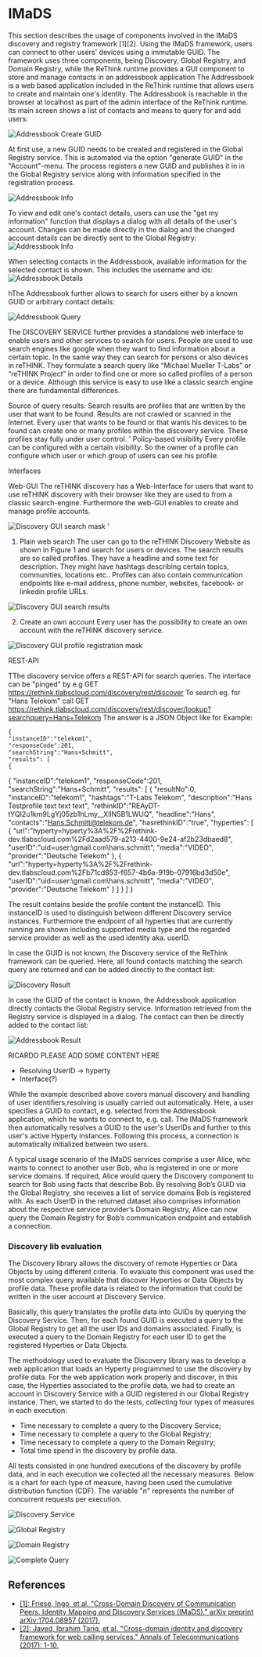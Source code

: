 # IMaDS

This section describes the usage of components involved in the IMaDS discovery and registry framework [1][2]. Using the IMaDS framework, users can connect to other users' devices using a immutable GUID. The framework uses three components, being Discovery, Global Registry, and Domain Registry, while the ReThink runtime provides a GUI component to store and manage contacts in an addressbook application
The Addressbook is a web based application included in the ReThink runtime that allows users to create and maintain one's identity. The Addressbook is reachable in the browser at localhost as part of the admin interface of the ReThink runtime. Its main screen shows a list of contacts and means to query for and add users:

![Addressbook Create GUID](https://github.com/reTHINK-project/specs/blob/master/tests/discovery/ab-main.png)

At first use, a new GUID needs to be created and registered in the Global Registry service. This is automated via the option "generate GUID" in the "Account"-menu. The process registers a new GUID and publishes it in in the Global Registry service along with information specified in the registration process.

![Addressbook Info](https://github.com/reTHINK-project/specs/blob/master/tests/discovery/ab-createguid.png)

To view and edit one's contact details, users can use the "get my information" function that displays a dialog with all details of the user's account. Changes can be made directly in the dialog and the changed account details can be directly sent to the Global Registry:
![Addressbook Info](https://github.com/reTHINK-project/specs/blob/master/tests/discovery/ab-info.png)

When selecting contacts in the Addressbook, available information for the selected contact is shown. This includes the username and ids:
![Addressbook Details](https://github.com/reTHINK-project/specs/blob/master/tests/discovery/ab-details.png)

hThe Addressbook further allows to search for users either by a known GUID or arbitrary contact details:

![Addressbook Query](https://github.com/reTHINK-project/specs/blob/master/tests/discovery/ab-query.png)

The DISCOVERY SERVICE further provides a standalone web interface to enable users and other services to search for users. People are used to use search engines like google when they want to find information about a certain topic. In the same way they can search for persons or also devices in reTHINK. They formulate a search query like “Michael Mueller T-Labs” or “reTHINK Project” in order to find one or more so called profiles of a person or a device. Although this service is easy to use like a classic search engine there are fundamental differences.

Source of query results:
Search results are profiles that are written by the user that want to be found. Results are not crawled or scanned in the Internet. Every user that wants to be found or that wants his devices to be found can create one or many profiles within the discovery service.
These profiles stay fully under user control.
'
Policy-based visibility
Every profile can be configured with a certain visibility. So the owner of a profile can configure which user or which group of users can see his profile.

Interfaces

Web-GUI
The reTHINK discovery has a Web-Interface for users that want to use reTHINK discovery with their browser like they are used to from a classic search-engine. Furthermore the web-GUI enables to create and manage profile accounts.

![Discovery GUI search mask](https://github.com/reTHINK-project/specs/blob/master/tests/discovery/reTHINK_mask.png)
'
1) Plain web search
The user can go to the reTHINK Discovery Website as shown in Figure 1 and search for users or devices. The search results are so called profiles. They have a headline and some text for description. They might have hashtags describing certain topics, communities, locations etc.. Profiles can also contain communication endpoints like e-mail address, phone number, websites, facebook- or linkedin profile URLs.

![Discovery GUI search results](https://github.com/reTHINK-project/specs/blob/master/tests/discovery/reTHINK_search_results.png)

2) Create an own account
Every user has the possibility to create an own account with the reTHINK discovery service. 

![Discovery GUI profile registration mask](https://github.com/reTHINK-project/specs/blob/master/tests/discovery/reTHINK_register_mask.png)


REST-API

TThe discovery service offers a REST-API for search queries. The interface can be "pinged" by e.g GET https://rethink.tlabscloud.com/discovery/rest/discover 
To search eg. for "Hans Telekom" call 
GET https://rethink.tlabscloud.com/discovery/rest/discover/lookup?searchquery=Hans+Telekom
The answer is a JSON Object like for Example:

```
{ 
"instanceID":"telekom1", 
"responseCode":201, 
"searchString":"Hans+Schmitt", 
"results": [ 
{ 

```
{ 
"instanceID":"telekom1", 
"responseCode":201, 
"searchString":"Hans+Schmitt", 
"results": [ 
{ 
"resultNo":0, 
"instanceID":"telekom1", 
"hashtags":"T-Labs Telekom", 
"description":"Hans Testprofile text text text", 
"rethinkID":"REAyDT-tYQI2u1km9LgYj05zb1hLmy__XlIN5B1LWUQ", 
"headline":"Hans", 
"contacts":"Hans.Schmitt@telekom.de", 
"hasrethinkID":"true", 
"hyperties": [ 
{ 
"url":"hyperty=hyperty%3A%2F%2Frethink-dev.tlabscloud.com%2Fd2aad579-a213-4400-9e24-af2b23dbaed8", 
"userID":"uid=user:\\gmail.com\hans.schmitt",
 "media":"VIDEO",
 "provider":"Deutsche Telekom" 
}, 
{ 
"url":"hyperty=hyperty%3A%2F%2Frethink-dev.tlabscloud.com%2Fb71cd853-f657-4b6a-919b-07916bd3d50e",
 "userID":"uid=user:\\gmail.com\hans.schmitt",
 "media":"VIDEO", 
"provider":"Deutsche Telekom" 
} 
]
 } ] }

The result contains beside the profile content the instanceID. This instanceID is used to distinguish between different Discovery service instances. Furthermore the endpoint of all hyperties that are currently running are shown including supported media type and the regarded service provider as well as the used identity aka. userID.

In case the GUID is not known, the Discovery service of the ReThink framework can be queried. Here, all found contacts matching the search query are returned and can be added directly to the contact list:

![Discovery Result](https://github.com/reTHINK-project/specs/blob/master/tests/discovery/ab-result.png)

In case the GUID of the contact is known, the Addressbook application directly contacts the Global Registry service. Information retrieved from the Registry service is displayed in a dialog. The contact can then be directly added to the contact list:

![Addressbook Result](https://github.com/reTHINK-project/specs/blob/master/tests/discovery/ab-result.png)

RICARDO PLEASE ADD SOME CONTENT HERE
- Resolving UserID -> hyperty
- Interface(?)

While the example described above covers manual discovery and handling of user identifiers,resolving is usually carried out automatically. Here, a user specifies a GUID to contact, e.g. selected from the Addressbook application, which he wants to connect to, e.g. call. The IMaDS framework then automatically resolves a GUID to the user's UserIDs and further to this user's active Hyperty instances. Following this process, a connection is automatically initialized between two users.

A typical usage scenario of the IMaDS services comprise a user Alice, who wants to connect to another user Bob, who is registered in one or more service domains. If required, Alice would query the Discovery component to search for Bob using facts that describe Bob. By resolving Bob’s GUID via the Global Registry, she receives a list of service domains Bob is registered with. As each UserID in the returned dataset also comprises information about the respective service provider’s Domain Registry, Alice can now query the Domain Registry for Bob’s communication endpoint and establish a connection.

### Discovery lib evaluation

The Discovery library allows the discovery of remote Hyperties or Data Objects by using different criteria. To evaluate this component was used the most complex query available that discover Hyperties or Data Objects by profile data. These profile data is related to the information that could be written in the user account at Discovery Service.

Basically, this query translates the profile data into GUIDs by querying the Discovery Service. Then, for each found GUID is executed a query to the Global Registry to get all the user IDs and domains associated. Finally, is executed a query to the Domain Registry for each user ID to get the registered Hyperties or Data Objects.

The methodology used to evaluate the Discovery library was to develop a web application that loads an Hyperty programmed to use the discovery by profile data. For the web application work properly and discover, in this case, the Hyperties associated to the profile data, we had to create an account in Discovery Service with a GUID registered in our Global Registry instance. Then, we started to do the tests, collecting four types of measures in each execution:

  * Time necessary to complete a query to the Discovery Service;
  * Time necessary to complete a query to the Global Registry;
  * Time necessary to complete a query to the Domain Registry;
  * Total time spend in the discovery by profile data.

All tests consisted in one hundred executions of the discovery by profile data, and in each execution we collected all the necessary measures. Below is a chart for each type of measure, having been used the cumulative distribution function (CDF). The variable "n" represents the number of concurrent requests per execution.

![Discovery Service](./discovery%20lib%20evaluation/Discovery%20Service.png)

![Global Registry](./discovery%20lib%20evaluation/Global%20Registry.png)

![Domain Registry](./discovery%20lib%20evaluation/Domain%20Registry.png)

![Complete Query](./discovery%20lib%20evaluation/Complete%20Query.png)



## References

 * [[1]: Friese, Ingo, et al. "Cross-Domain Discovery of Communication Peers. Identity Mapping and Discovery Services (IMaDS)." arXiv preprint arXiv:1704.08957 (2017).](https://arxiv.org/abs/1704.08957)
 * [[2]: Javed, Ibrahim Tariq, et al. "Cross-domain identity and discovery framework for web calling services." Annals of Telecommunications (2017): 1-10.](https://link.springer.com/article/10.1007/s12243-017-0587-2)
